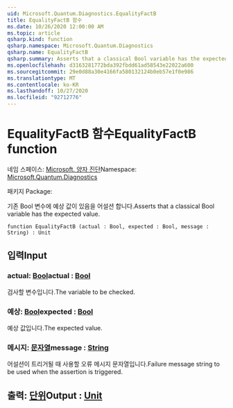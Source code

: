 ```yaml
---
uid: Microsoft.Quantum.Diagnostics.EqualityFactB
title: EqualityFactB 함수
ms.date: 10/26/2020 12:00:00 AM
ms.topic: article
qsharp.kind: function
qsharp.namespace: Microsoft.Quantum.Diagnostics
qsharp.name: EqualityFactB
qsharp.summary: Asserts that a classical Bool variable has the expected value.
ms.openlocfilehash: d3163281772bda392fbdd61ad58543e22022a600
ms.sourcegitcommit: 29e0d88a30e4166fa580132124b0eb57e1f0e986
ms.translationtype: MT
ms.contentlocale: ko-KR
ms.lasthandoff: 10/27/2020
ms.locfileid: "92712776"
---
```

# <a name="equalityfactb-function"></a><span data-ttu-id="77b0f-102">EqualityFactB 함수</span><span class="sxs-lookup"><span data-stu-id="77b0f-102">EqualityFactB function</span></span>

<span data-ttu-id="77b0f-103">네임 스페이스: [Microsoft. 양자 진단](xref:Microsoft.Quantum.Diagnostics)</span><span class="sxs-lookup"><span data-stu-id="77b0f-103">Namespace: [Microsoft.Quantum.Diagnostics](xref:Microsoft.Quantum.Diagnostics)</span></span>

<span data-ttu-id="77b0f-104">패키지 [](https://nuget.org/packages/)</span><span class="sxs-lookup"><span data-stu-id="77b0f-104">Package: [](https://nuget.org/packages/)</span></span>


<span data-ttu-id="77b0f-105">기존 Bool 변수에 예상 값이 있음을 어설션 합니다.</span><span class="sxs-lookup"><span data-stu-id="77b0f-105">Asserts that a classical Bool variable has the expected value.</span></span>

```qsharp
function EqualityFactB (actual : Bool, expected : Bool, message : String) : Unit
```


## <a name="input"></a><span data-ttu-id="77b0f-106">입력</span><span class="sxs-lookup"><span data-stu-id="77b0f-106">Input</span></span>

### <a name="actual--bool"></a><span data-ttu-id="77b0f-107">actual: [Bool](xref:microsoft.quantum.lang-ref.bool)</span><span class="sxs-lookup"><span data-stu-id="77b0f-107">actual : [Bool](xref:microsoft.quantum.lang-ref.bool)</span></span>

<span data-ttu-id="77b0f-108">검사할 변수입니다.</span><span class="sxs-lookup"><span data-stu-id="77b0f-108">The variable to be checked.</span></span>


### <a name="expected--bool"></a><span data-ttu-id="77b0f-109">예상: [Bool](xref:microsoft.quantum.lang-ref.bool)</span><span class="sxs-lookup"><span data-stu-id="77b0f-109">expected : [Bool](xref:microsoft.quantum.lang-ref.bool)</span></span>

<span data-ttu-id="77b0f-110">예상 값입니다.</span><span class="sxs-lookup"><span data-stu-id="77b0f-110">The expected value.</span></span>


### <a name="message--string"></a><span data-ttu-id="77b0f-111">메시지: [문자열](xref:microsoft.quantum.lang-ref.string)</span><span class="sxs-lookup"><span data-stu-id="77b0f-111">message : [String](xref:microsoft.quantum.lang-ref.string)</span></span>

<span data-ttu-id="77b0f-112">어설션이 트리거될 때 사용할 오류 메시지 문자열입니다.</span><span class="sxs-lookup"><span data-stu-id="77b0f-112">Failure message string to be used when the assertion is triggered.</span></span>



## <a name="output--unit"></a><span data-ttu-id="77b0f-113">출력: [단위](xref:microsoft.quantum.lang-ref.unit)</span><span class="sxs-lookup"><span data-stu-id="77b0f-113">Output : [Unit](xref:microsoft.quantum.lang-ref.unit)</span></span>


